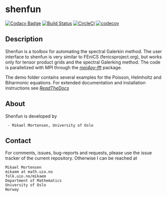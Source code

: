 # shenfun

[![Codacy Badge](https://api.codacy.com/project/badge/Grade/dc9c6e8e33c34382b76d38916852b36b)](https://app.codacy.com/app/mikaem/shenfun?utm_source=github.com&utm_medium=referral&utm_content=spectralDNS/shenfun&utm_campaign=badger)
[![Build Status](https://travis-ci.org/spectralDNS/shenfun.svg?branch=master)](https://travis-ci.org/spectralDNS/shenfun)
[![CircleCI](https://circleci.com/gh/spectralDNS/shenfun.svg?style=svg)](https://circleci.com/gh/spectralDNS/shenfun)
[![codecov](https://codecov.io/gh/spectralDNS/shenfun/branch/master/graph/badge.svg)](https://codecov.io/gh/spectralDNS/shenfun)

Description
-----------
Shenfun is a toolbox for automating the spectral Galerkin method.  The user interface to shenfun is very similar to FEniCS (fenicsproject.org), but works only for tensor product grids and the spectral Galerking method. The code is parallelized with MPI through the [*mpi4py-fft*](https://bitbucket.org/mpi4py/mpi4py-fft) package.

The demo folder contains several examples for the Poisson, Helmholtz and Biharmonic equations. For extended documentation and installation instructions see [*ReadTheDocs*](http://shenfun.readthedocs.org)

About
-----
Shenfun is developed by
     
     - Mikael Mortensen, University of Oslo

Contact
-------
For comments, issues, bug-reports and requests, please use the issue tracker of the current repository. Otherwise I can be reached at

    Mikael Mortensen
    mikaem at math.uio.no
    folk.uio.no/mikaem
    Department of Mathematics
    University of Oslo
    Norway
